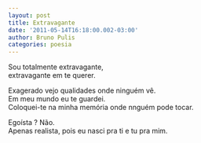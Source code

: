 ```yaml
---
layout: post
title: Extravagante
date: '2011-05-14T16:18:00.002-03:00'
author: Bruno Pulis
categories: poesia
---
```


Sou totalmente extravagante,<br />
extravagante em te querer. <br />

Exagerado vejo qualidades onde ninguém vê.<br />
Em meu mundo eu te guardei.<br />
Coloquei-te na minha memória onde nnguém pode tocar.<br />

Egoísta ? Não.<br />
Apenas realista, pois eu nasci pra ti e tu pra mim.
